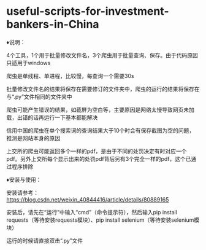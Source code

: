 # useful-scripts-for-investment-bankers-in-China
♦说明：

4个工具，1个用于批量修改文件名，3个爬虫用于批量查询、保存。由于代码原因只适用于windows

爬虫是单线程、单进程，比较慢，每查询一个需要30s

批量修改文件名的结果将保存在需要修订的文件夹中，爬虫的运行的结果将保存在与“.py”文件相同的文件夹中

爬虫可能产生错误的结果，如截屏为空白等，主要原因是网络太慢导致网页未加载，出错的话再运行一下基本都能解决

信用中国的爬虫在单个搜索词的查询结果大于10个时会有保存截图为空的问题，推测是网站本身的原因

上交所的爬虫可能返回多个一样的pdf，是由于不同的处罚决定有时对应一个pdf。另外上交所每个显示出来的处罚pdf背后另有3个完全一样的pdf，这个已通过程序排除

♦安装与使用：

安装请参考：https://blog.csdn.net/weixin_40844416/article/details/80889165

安装后，请先在“运行”中输入“cmd”（命令提示符），然后输入pip install requests（等待安装requests模块）、pip install selenium（等待安装selenium模块）

运行的时候请直接双击“.py”文件
